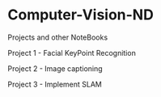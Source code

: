 # Computer-Vision-ND
Projects and other NoteBooks

Project 1 - Facial KeyPoint Recognition

Project 2 - Image captioning

Project 3 - Implement SLAM 
